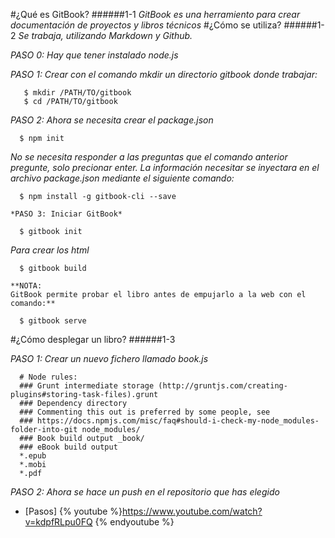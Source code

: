 
#¿Qué es GitBook?
######1-1 
  *GitBook es una herramiento para crear documentación de proyectos y libros técnicos*
#¿Cómo se utiliza?
######1-2
  *Se trabaja, utilizando Markdown y Github.*

  *PASO 0: Hay que tener instalado node.js*

  *PASO 1: Crear con el comando mkdir un directorio gitbook donde trabajar:*
  ~~~
     $ mkdir /PATH/TO/gitbook
     $ cd /PATH/TO/gitbook
  ~~~
   *PASO 2: Ahora se necesita crear el package.json*
  ~~~
    $ npm init
  ~~~

  *No se necesita responder a las preguntas que el comando anterior pregunte, solo precionar enter. La información necesitar se inyectara en el archivo package.json mediante el siguiente comando:*
  ~~~
    $ npm install -g gitbook-cli --save
  ~~~
    *PASO 3: Iniciar GitBook*
  ~~~
    $ gitbook init
  ~~~

*Para crear los html*

~~~
  $ gitbook build
~~~
    **NOTA:
    GitBook permite probar el libro antes de empujarlo a la web con el comando:**
  ~~~
    $ gitbook serve
  ~~~
#¿Cómo desplegar un libro?
######1-3

  *PASO 1: Crear un nuevo fichero llamado book.js*
  ~~~
    # Node rules:
    ### Grunt intermediate storage (http://gruntjs.com/creating-plugins#storing-task-files).grunt
    ### Dependency directory
    ### Commenting this out is preferred by some people, see
    ### https://docs.npmjs.com/misc/faq#should-i-check-my-node_modules-folder-into-git node_modules/
    ### Book build output _book/
    ### eBook build output
    *.epub
    *.mobi
    *.pdf
  ~~~
*PASO 2: Ahora se hace un push en el repositorio que has elegido*
* [Pasos]
{% youtube %}https://www.youtube.com/watch?v=kdpfRLpu0FQ {% endyoutube %}
